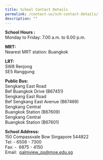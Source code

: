 ```yaml
---
title: School Contact Details
permalink: /contact-us/sch-contact-details/
description: ""
---
```

**School Hours :** <br>
Monday to Friday: 7.00 a.m. to 6.00 p.m.

**MRT:** <br>
Nearest MRT station: Buangkok   
  
**LRT:** <br>
SW8 Renjong   
SE5 Ranggung   
  
**Public Bus:** <br>
Sengkang East Road   
Bef Buangkok Drive (B67451)   
Sengkang East Road   
Bef Sengkang East Avenue (B67469)   
Sengkang Central   
Buangkok Station (B67609)   
Sengkang Central   
Buangkok Station (B67601)   
  
**School Address:** <br>
150 Compassvale Bow Singapore 544822   
Tel: - 6508 - 7300   
Fax: -  6875 - 4150   
Email:  [palmview\_ps@moe.edu.sg](mailto:palmview_ps@moe.edu.sg)